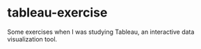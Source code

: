 # tableau-exercise
Some exercises when I was studying Tableau, an interactive data visualization tool.
